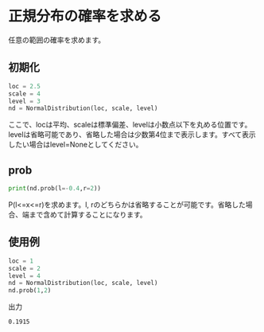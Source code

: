 # 正規分布の確率を求める
任意の範囲の確率を求めます。
## 初期化
```python
loc = 2.5
scale = 4
level = 3
nd = NormalDistribution(loc, scale, level)
```
ここで、locは平均、scaleは標準偏差、levelは小数点以下を丸める位置です。levelは省略可能であり、省略した場合は少数第4位まで表示します。すべて表示したい場合はlevel=Noneとしてください。
## prob
```python
print(nd.prob(l=-0.4,r=2))
```
P(l<=x<=r)を求めます。l, rのどちらかは省略することが可能です。省略した場合、端まで含めて計算することになります。
## 使用例
```python
loc = 1
scale = 2
level = 4
nd = NormalDistribution(loc, scale, level)
nd.prob(1,2)
```
出力
```
0.1915
```
